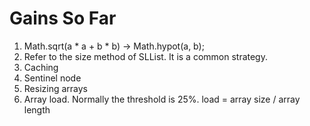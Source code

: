 # Gains So Far

1. Math.sqrt(a * a + b * b) -> Math.hypot(a, b);
2. Refer to the size method of SLList. It is a common strategy.
3. Caching
4. Sentinel node
5. Resizing arrays
6. Array load. Normally the threshold is 25%. load = array size / array length

